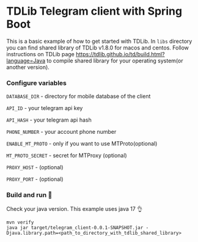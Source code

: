 # TDLib Telegram client with Spring Boot

This is a basic example of how to get started with TDLib. In `libs` directory you can find shared library of TDLib 
v1.8.0 for macos and centos. Follow instructions on TDLib page https://tdlib.github.io/td/build.html?language=Java 
to compile shared library for your operating system(or another version).

### Configure variables

`DATABASE_DIR` - directory for mobile database of the client

`API_ID` - your telegram api key

`API_HASH` - your telegram api hash

`PHONE_NUMBER` -  your account phone number

`ENABLE_MT_PROTO` - only if you want to use MTProto(optional)

`MT_PROTO_SECRET` - secret for MTProxy (optional)

`PROXY_HOST` - (optional)

`PROXY_PORT` - (optional)

### Build and run 🚀
Check your java version. This example uses java 17 👌

```shell
mvn verify
java jar target/telegram_client-0.0.1-SNAPSHOT.jar -Djava.library.path=<path_to_directory_with_tdlib_shared_library>
```
